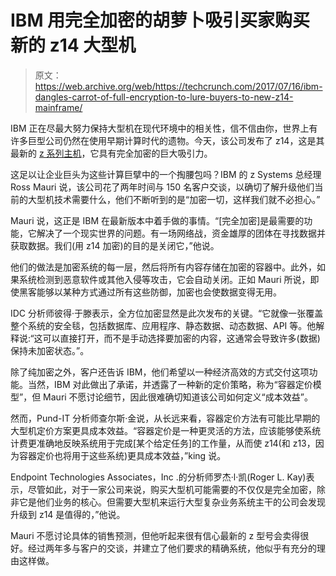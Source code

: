 # IBM 用完全加密的胡萝卜吸引买家购买新的 z14 大型机 

> 原文：<https://web.archive.org/web/https://techcrunch.com/2017/07/16/ibm-dangles-carrot-of-full-encryption-to-lure-buyers-to-new-z14-mainframe/>

IBM 正在尽最大努力保持大型机在现代环境中的相关性，信不信由你，世界上有许多巨型公司仍然在使用早期计算时代的遗物。今天，该公司发布了 z14，这是其最新的 [z 系列主机](https://web.archive.org/web/20221225105054/https://www.ibm.com/systems/z/)，它具有完全加密的巨大吸引力。

这足以让企业巨头为这些计算巨擘中的一个掏腰包吗？IBM 的 z Systems 总经理 Ross Mauri 说，该公司花了两年时间与 150 名客户交谈，以确切了解升级他们当前的大型机技术需要什么，他们不断听到的是“加密一切，这样我们就不必担心。”

Mauri 说，这正是 IBM 在最新版本中着手做的事情。“[完全加密]是最需要的功能，它解决了一个现实世界的问题。有一场网络战，资金雄厚的团体在寻找数据并获取数据。我们(用 z14 加密)的目的是关闭它，”他说。

他们的做法是加密系统的每一层，然后将所有内容存储在加密的容器中。此外，如果系统检测到恶意软件或其他入侵等攻击，它会自动关闭。正如 Mauri 所说，即使黑客能够以某种方式通过所有这些防御，加密也会使数据变得无用。

IDC 分析师彼得·于滕表示，全方位加密显然是此次发布的关键。“它就像一张覆盖整个系统的安全毯，包括数据库、应用程序、静态数据、动态数据、API 等。他解释说:“这可以直接打开，而不是手动选择要加密的内容，这通常会导致许多(数据)保持未加密状态。”。

除了纯加密之外，客户还告诉 IBM，他们希望以一种经济高效的方式交付这项功能。当然，IBM 对此做出了承诺，并透露了一种新的定价策略，称为“容器定价模型”，但 Mauri 不愿讨论细节，因此很难确切知道该公司如何定义“成本效益”。

然而，Pund-IT 分析师查尔斯·金说，从长远来看，容器定价方法有可能比早期的大型机定价方案更具成本效益。“容器定价是一种更灵活的方法，应该能够使系统计费更准确地反映系统用于完成[某个给定任务]的工作量，从而使 z14(和 z13，因为容器定价也将用于这些系统)更具成本效益，”king 说。

Endpoint Technologies Associates，Inc .的分析师罗杰·l·凯(Roger L. Kay)表示，尽管如此，对于一家公司来说，购买大型机可能需要的不仅仅是完全加密，除非它是他们业务的核心。但需要大型机来运行大型复杂业务系统主干的公司会发现升级到 z14 是值得的，”他说。

Mauri 不愿讨论具体的销售预测，但他听起来很有信心最新的 z 型号会卖得很好。经过两年多与客户的交谈，并建立了他们要求的精确系统，他似乎有充分的理由这样做。